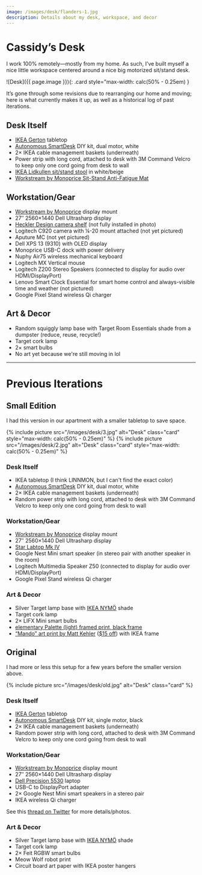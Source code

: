 ```yaml
---
image: /images/desk/flanders-1.jpg
description: Details about my desk, workspace, and decor
---
```


# Cassidy’s Desk

I work 100% remotely—mostly from my home. As such, I’ve built myself a nice little workspace centered around a nice big motorized sit/stand desk.

![Desk]({{ page.image }}){: .card style="max-width: calc(50% - 0.25em) }

It’s gone through some revisions due to rearranging our home and moving; here is what currently makes it up, as well as a historical log of past iterations.

## Desk Itself

- [IKEA Gerton](https://www.ikea.com/us/en/p/gerton-tabletop-beech-50106773/) tabletop
- [Autonomous SmartDesk](https://bit.ly/2AHm3HE) DIY kit, dual motor, white
- 2× IKEA cable management baskets (underneath)
- Power strip with long cord, attached to desk with 3M Command Velcro to keep only one cord going from desk to wall
- [IKEA Lidkullen sit/stand stool](https://www.ikea.com/us/en/p/lidkullen-sit-stand-support-gunnared-beige-60445782/) in white/beige
- [Workstream by Monoprice Sit-Stand Anti-Fatigue Mat](https://www.monoprice.com/product?p_id=16363)

## Workstation/Gear

- [Workstream by Monoprice](https://www.monoprice.com/product?p_id=33535) display mount
- 27&Prime; 2560×1440 Dell Ultrasharp display
- [Heckler Design camera shelf](https://hecklerdesign.com/products/heckler-camera-shelf-for-monitor-arms) (not fully installed in photo)
- Logitech C920 camera with ¼-20 mount attached (not yet pictured)
- Aputure MC (not yet pictured)
- Dell XPS 13 (9310) with OLED display
- Monoprice USB-C dock with power delivery
- Nuphy Air75 wireless mechanical keyboard
- Logitech MX Vertical mouse
- Logitech Z200 Stereo Speakers (connected to display for audio over HDMI/DisplayPort)
- Lenovo Smart Clock Essential for smart home control and always-visible time and weather (not pictured)
- Google Pixel Stand wireless Qi charger

## Art & Decor

- Random squiggly lamp base with Target Room Essentials shade from a dumpster (reduce, reuse, recycle!)
- Target cork lamp
- 2× smart bulbs
- No art yet because we're still moving in lol

---

# Previous Iterations

## Small Edition

I had this version in our apartment with a smaller tabletop to save space.

{% include picture src="/images/desk/3.jpg" alt="Desk" class="card" style="max-width: calc(50% - 0.25em)" %}
{% include picture src="/images/desk/2.jpg" alt="Desk" class="card" style="max-width: calc(50% - 0.25em)" %}

### Desk Itself

- IKEA tabletop (I think LINNMON, but I can't find the exact color)
- [Autonomous SmartDesk](https://bit.ly/2AHm3HE) DIY kit, dual motor, white
- 2× IKEA cable management baskets (underneath)
- Random power strip with long cord, attached to desk with 3M Command Velcro to keep only one cord going from desk to wall

### Workstation/Gear

- [Workstream by Monoprice](https://www.monoprice.com/product?p_id=33535) display mount
- 27&Prime; 2560×1440 Dell Ultrasharp display
- [Star Labtop Mk IV](https://starlabs.systems/?rfsn=4227837.e8f025)
- Google Nest Mini smart speaker (in stereo pair with another speaker in the room)
- Logitech Multimedia Speaker Z50 (connected to display for audio over HDMI/DisplayPort)
- Google Pixel Stand wireless Qi charger

### Art & Decor

- Silver Target lamp base with [IKEA NYMÖ](https://www.ikea.com/gb/en/p/nymoe-lamp-shade-black-brass-colour-30340833/) shade
- Target cork lamp
- 2× LIFX Mini smart bulbs
- [elementary Palette (light) framed print, black frame](http://store.elementary.io/products/205248594)
- [“Mando” art print by Matt Kehler](https://society6.com/product/mando-by-matt-kehler_print?sku=s6-17512121p4a1v46) ([$15 off](https://share.society6.com/x/j17T3g)) with IKEA frame

## Original

I had more or less this setup for a few years before the smaller version above.

{% include picture src="/images/desk/old.jpg" alt="Desk" class="card" %}

### Desk Itself

- [IKEA Gerton](https://www.ikea.com/us/en/p/gerton-tabletop-beech-50106773/) tabletop
- [Autonomous SmartDesk](https://bit.ly/2AHm3HE) DIY kit, single motor, black
- 2× IKEA cable management baskets (underneath)
- Random power strip with long cord, attached to desk with 3M Command Velcro to keep only one cord going from desk to wall

### Workstation/Gear

- [Workstream by Monoprice](https://www.monoprice.com/product?p_id=33535) display mount
- 27&Prime; 2560×1440 Dell Ultrasharp display
- [Dell Precision 5530](/5530) laptop
- USB-C to DisplayPort adapter
- 2× Google Nest Mini smart speakers in a stereo pair
- IKEA wireless Qi charger

See this [thread on Twitter](https://twitter.com/CassidyJames/status/1148366328127819777) for more details/photos.

### Art & Decor

- Silver Target lamp base with [IKEA NYMÖ](https://www.ikea.com/gb/en/p/nymoe-lamp-shade-black-brass-colour-30340833/) shade
- Target cork lamp
- 2× Feit RGBW smart bulbs
- Meow Wolf robot print
- Circuit board art paper with IKEA poster hangers
